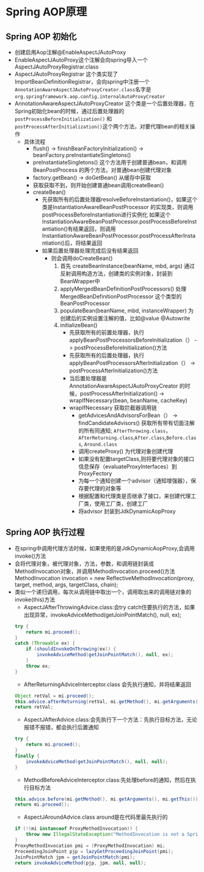# Spring AOP原理
##  Spring AOP 初始化
* 创建启用Aop注解@EnableAspectJAutoProxy
* EnableAspectJAutoProxy这个注解会向spring导入一个AspectJAutoProxyRegistrar.class
* AspectJAutoProxyRegistrar 这个类实现了ImportBeanDefinitionRegistrar，会向spring中注册一个`AnnotationAwareAspectJAutoProxyCreator.class`名字是`org.springframework.aop.config.internalAutoProxyCreator`
* AnnotationAwareAspectJAutoProxyCreator 这个类是一个后置处理器，在Spring初始化bean的时候，通过后置处理器的`postProcessBeforeInitialization()` 和 `postProcessAfterInitialization()`这个两个方法，对要代理bean的相关操作
    * 具体流程
        * flush() -> finishBeanFactoryInitialization() -> beanFactory.preInstantiateSingletons()
        * preInstantiateSingletons() 这个方法用于创建普通bean，和调用BeanPostProcess 的两个方法，对普通bean创建代理对象
        * factory.getBean() -> doGetBean() 从缓存中获取
        * 获取获取不到，则开始创建普通bean调用createBean()
        * createBean()
            * 先获取所有的后置处理器resolveBeforeInstantiation()，如果这个类是InstantiationAwareBeanPostProcessor 的实现类，则调用postProcessBeforeInstantiation进行实例化
                如果这个InstantiationAwareBeanPostProcessor.postProcessBeforeInstantiation()有结果返回，则调用InstantiationAwareBeanPostProcessor.postProcessAfterInstantiation()后，将结果返回
            * 如果后置处理器处理完成后没有结果返回
                * 则会调用doCreateBean()
                    1. 首先 createBeanInstance(beanName, mbd, args) 通过反射调用构造方法，创建类的实例对象，封装到BeanWrapper中
                    2. applyMergedBeanDefinitionPostProcessors() 处理MergedBeanDefinitionPostProcessor 这个类型的BeanPostProcessor
                    3. populateBean(beanName, mbd, instanceWrapper) 为创建后的实例设置注解的值，比如@value @Autowrite
                    4. initializeBean() 
                        - 先获取所有的前置处理器，执行 applyBeanPostProcessorsBeforeInitialization（） -> postProcessBeforeInitialization()方法
                        - 先获取所有的后置处理器，执行 applyBeanPostProcessorsAfterInitialization（） -> postProcessAfterInitialization()方法
                        - 当后置处理器是AnnotationAwareAspectJAutoProxyCreator 的时候，postProcessAfterInitialization() -> wrapIfNecessary(bean, beanName, cacheKey)
                        - wrapIfNecessary 获取拦截器调用链 
                            - getAdvicesAndAdvisorsForBean（） -> findCandidateAdvisors() 获取所有带有切面注解的所有同通知;  `AfterThrowing.class`，`AfterReturning.class`,`After.class`,`Before.class`, `Around.class` 
                            - 调用createProxy() 为代理对象创建代理
                            - 如果没有配置targetClass,则将要代理对象的接口信息保存（evaluateProxyInterfaces）到ProxyFectory
                            - 为每一个通知创建一个advisor（通知增强器），保存要代理的对象等
                            - 根据配置和代理类是否继承了接口，来创建代理工厂类，使用工厂类，创建工厂
                            - 将advisor 封装到JdkDynamicAopProxy
##  Spring AOP 执行过程 
* 在spring中调用代理方法时候，如果使用的是JdkDynamicAopProxy,会调用invoke()方法
* 会将代理对象，被代理对象，方法，参数，和调用链封装成MethodInvocation对象，并调用MethodInvocation.proceed()方法
    MethodInvocation invocation = new ReflectiveMethodInvocation(proxy, target, method, args, targetClass, chain);   
* 类似一个递归调用，每次从调用链中取出一个，调用取出来的调用链对象的invoke(this)方法
    - AspectJAfterThrowingAdvice.class:会try catch住要执行的方法，如果出现异常，invokeAdviceMethod(getJoinPointMatch(), null, ex);
    ```java
    try {
        return mi.proceed();
    }
    catch (Throwable ex) {
        if (shouldInvokeOnThrowing(ex)) {
            invokeAdviceMethod(getJoinPointMatch(), null, ex);
        }
        throw ex;
    }
    ```
    - AfterReturningAdviceInterceptor.class 会先执行通知，并将结果返回
    ```java
    Object retVal = mi.proceed();
    this.advice.afterReturning(retVal, mi.getMethod(), mi.getArguments(), mi.getThis());
    return retVal;
    ```
    - AspectJAfterAdvice.class:会先执行下一个方法：先执行目标方法，无论报错不报错，都会执行后置通知   
    ```java
    try {
        return mi.proceed();
    }
    finally {
        invokeAdviceMethod(getJoinPointMatch(), null, null);
    }
    ```
    - MethodBeforeAdviceInterceptor.class:先处理before的通知，然后在执行目标方法
    ``` java
    this.advice.before(mi.getMethod(), mi.getArguments(), mi.getThis());
    return mi.proceed();
    ```
    - AspectJAroundAdvice.class around是在代码里最先执行的
    ``` java
    if (!(mi instanceof ProxyMethodInvocation)) {
        throw new IllegalStateException("MethodInvocation is not a Spring ProxyMethodInvocation: " + mi);
    }
    ProxyMethodInvocation pmi = (ProxyMethodInvocation) mi;
    ProceedingJoinPoint pjp = lazyGetProceedingJoinPoint(pmi);
    JoinPointMatch jpm = getJoinPointMatch(pmi);
    return invokeAdviceMethod(pjp, jpm, null, null);
    ```
    

